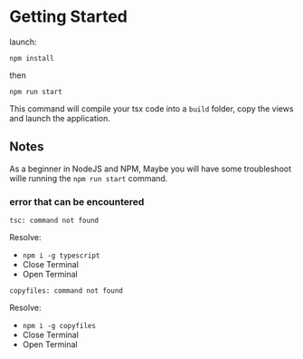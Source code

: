 # Getting Started #

launch:
```
npm install
```

then

```
npm run start
```

This command will compile your tsx code into a `build` folder, copy the views and launch the application.

## Notes ##

As a beginner in NodeJS and NPM, Maybe you will have some troubleshoot wille running the `npm run start` command.

### error that can be encountered ###

`tsc: command not found`

Resolve:
-  `npm i -g typescript`
- Close Terminal
- Open Terminal


`copyfiles: command not found`

Resolve:
- `npm i -g copyfiles`
- Close Terminal
- Open Terminal
